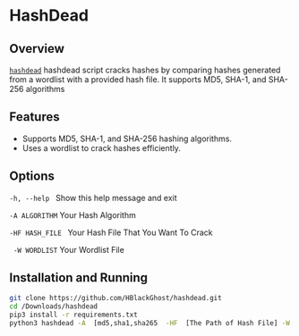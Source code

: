 # HashDead
## Overview
 [`hashdead`](https://github.com/HBlackGhost/hashdead.git) hashdead script cracks hashes by comparing hashes generated from a wordlist with a
provided hash file. It supports MD5, SHA-1, and SHA-256 algorithms
## Features
- Supports MD5, SHA-1, and SHA-256 hashing algorithms.
- Uses a wordlist to crack hashes efficiently.
## Options 
  `-h, --help `        Show this help message and exit
  
  `-A ALGORITHM`       Your Hash Algorithm
  
  `-HF HASH_FILE `     Your Hash File That You Want To Crack
  
 ` -W WORDLIST`        Your Wordlist File
  
## Installation and Running
```bash
git clone https://github.com/HBlackGhost/hashdead.git
cd /Downloads/hashdead
pip3 install -r requirements.txt
python3 hashdead -A  [md5,sha1,sha265  -HF  [The Path of Hash File] -W  [The Path Of Wordlist File]
```
